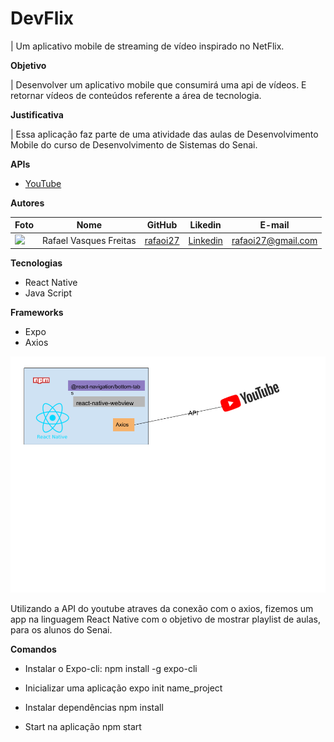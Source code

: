 # DevFlix

| Um aplicativo mobile de streaming de vídeo inspirado no NetFlix.

**Objetivo**

| Desenvolver um aplicativo mobile que consumirá uma api de vídeos. E retornar vídeos de conteúdos referente a área de tecnologia.

**Justificativa**

| Essa aplicação faz parte de uma atividade das aulas de Desenvolvimento Mobile do curso de Desenvolvimento de Sistemas do Senai.

**APIs**

- [YouTube](https://www.googleapis.com/youtube/v3)

**Autores**

Foto | Nome | GitHub | Likedin | E-mail
---- | ---- | ------ | ------- | ------
<img src="https://avatars2.githubusercontent.com/u/60783491?s=460&u=80348c4fcf0246095cbe3dba420931b460dd5d05&v=4" width="100px"> | Rafael Vasques Freitas | [rafaoi27](https://github.com/rafaoi27) | [Linkedin](https://www.linkedin.com/in/rafael-vasques-068339195/) | rafaoi27@gmail.com

**Tecnologias**

- React Native
- Java Script

**Frameworks**

- Expo
- Axios

![arquitetura](Doc/DevFlix-Arquitetura.png)

Utilizando a API do youtube atraves da conexão com o axios, fizemos um app na linguagem React Native com o objetivo de mostrar playlist de aulas, para os alunos do Senai.

**Comandos**

- Instalar o Expo-cli:
  npm install -g expo-cli

- Inicializar uma aplicação
  expo init name_project

- Instalar dependências
  npm install

- Start na aplicação
  npm start
